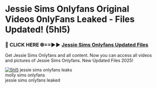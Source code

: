 # Jessie Sims Onlyfans Original Videos 0nlyFans Leaked - Files Updated! (5hl5)

<h3>🔴 CLICK HERE 🌐==►► <a href="https://tinyurl.com/2jnfzry5" rel="nofollow">Jessie Sims Onlyfans Updated Files</a></h3>

Get Jessie Sims Onlyfans and all content. Now you can access all videos and pictures of Jessie Sims Onlyfans. New Updated Files 2025!

[![5hl5](https://i.imgur.com/GyGTBgg.gif)](https://tinyurl.com/2jnfzry5)
jessie sims onlyfans leaks<br>
molly sims onlyfans<br>
jessie sims onlyfans leaked